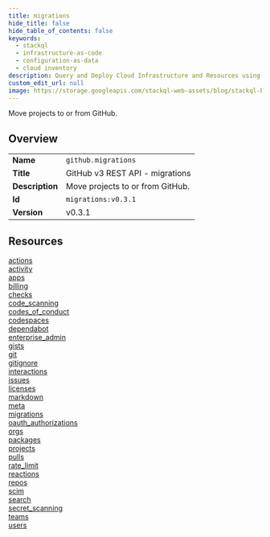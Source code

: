 ```yaml
---
title: migrations
hide_title: false
hide_table_of_contents: false
keywords:
  - stackql
  - infrastructure-as-code
  - configuration-as-data
  - cloud inventory
description: Query and Deploy Cloud Infrastructure and Resources using SQL
custom_edit_url: null
image: https://storage.googleapis.com/stackql-web-assets/blog/stackql-blog-post-featured-image.png
---
```

Move projects to or from GitHub.  
    

## Overview
<table><tbody>
<tr><td><b>Name</b></td><td><code>github.migrations</code></td></tr>
<tr><td><b>Title</b></td><td>GitHub v3 REST API - migrations</td></tr>
<tr><td><b>Description</b></td><td>Move projects to or from GitHub.</td></tr>
<tr><td><b>Id</b></td><td><code>migrations:v0.3.1</code></td></tr>
<tr><td><b>Version</b></td><td>v0.3.1</td></tr>
</tbody></table>

## Resources
<div class="row">
<div class="providerDocColumn">
<a href="/docs/providers/github/migrations/actions">actions</a><br />
<a href="/docs/providers/github/migrations/activity">activity</a><br />
<a href="/docs/providers/github/migrations/apps">apps</a><br />
<a href="/docs/providers/github/migrations/billing">billing</a><br />
<a href="/docs/providers/github/migrations/checks">checks</a><br />
<a href="/docs/providers/github/migrations/code_scanning">code_scanning</a><br />
<a href="/docs/providers/github/migrations/codes_of_conduct">codes_of_conduct</a><br />
<a href="/docs/providers/github/migrations/codespaces">codespaces</a><br />
<a href="/docs/providers/github/migrations/dependabot">dependabot</a><br />
<a href="/docs/providers/github/migrations/enterprise_admin">enterprise_admin</a><br />
<a href="/docs/providers/github/migrations/gists">gists</a><br />
<a href="/docs/providers/github/migrations/git">git</a><br />
<a href="/docs/providers/github/migrations/gitignore">gitignore</a><br />
<a href="/docs/providers/github/migrations/interactions">interactions</a><br />
<a href="/docs/providers/github/migrations/issues">issues</a><br />
<a href="/docs/providers/github/migrations/licenses">licenses</a><br />
</div>
<div class="providerDocColumn">
<a href="/docs/providers/github/migrations/markdown">markdown</a><br />
<a href="/docs/providers/github/migrations/meta">meta</a><br />
<a href="/docs/providers/github/migrations/migrations">migrations</a><br />
<a href="/docs/providers/github/migrations/oauth_authorizations">oauth_authorizations</a><br />
<a href="/docs/providers/github/migrations/orgs">orgs</a><br />
<a href="/docs/providers/github/migrations/packages">packages</a><br />
<a href="/docs/providers/github/migrations/projects">projects</a><br />
<a href="/docs/providers/github/migrations/pulls">pulls</a><br />
<a href="/docs/providers/github/migrations/rate_limit">rate_limit</a><br />
<a href="/docs/providers/github/migrations/reactions">reactions</a><br />
<a href="/docs/providers/github/migrations/repos">repos</a><br />
<a href="/docs/providers/github/migrations/scim">scim</a><br />
<a href="/docs/providers/github/migrations/search">search</a><br />
<a href="/docs/providers/github/migrations/secret_scanning">secret_scanning</a><br />
<a href="/docs/providers/github/migrations/teams">teams</a><br />
<a href="/docs/providers/github/migrations/users">users</a><br />
</div>
</div>
